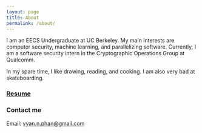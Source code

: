 ```yaml
---
layout: page
title: About
permalink: /about/
---
```


I am an EECS Undergraduate at UC Berkeley. My main interests are computer security, machine learning, and parallelizing software. Currently, I am a software security intern in the Cryptographic Operations Group at Qualcomm. <br>

In my spare time, I like drawing, reading, and cooking. I am also very bad at skateboarding.

### <a href="https://drive.google.com/file/d/0B2Vl-GyVvbAfX3JwTmlnQjJ1SFU/view?usp=sharing">Resume</a> 

### Contact me
Email: [vyan.n.phan@gmail.com](mailto:vyan.n.phan@gmail.com)
